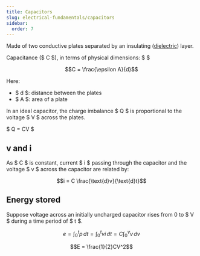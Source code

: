 ```yaml
---
title: Capacitors
slug: electrical-fundamentals/capacitors
sidebar:
  order: 7
---
```


Made of two conductive plates separated by an insulating
([dielectric](/properties-of-materials/electrical-properties/dielectric-behavior/))
layer.

Capacitance ($ C $), in terms of physical dimensions: $ $

```math
C = \frac{\epsilon A}{d}
```

Here:

- $ d $: distance between the plates
- $ A $: area of a plate

In an ideal capacitor, the charge imbalance $ Q $ is proportional to the voltage
$ V $ across the plates.

$ Q = CV $

## v and i

As $ C $ is constant, current $ i $ passing through the capacitor and the
voltage $ v $ across the capacitor are related by:

```math
i = C \frac{\text{d}v}{\text{d}t}
```

## Energy stored

Suppose voltage across an initially uncharged capacitor rises from $0$ to $ V $
during a time period of $ t $.

```math
e = \int_{0}^{t} p\,dt = \int_{0}^{t} vi\,dt = C \int_{0}^{v} v\,dv
```

```math
E = \frac{1}{2}CV^2
```
